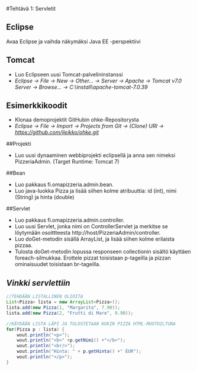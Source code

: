 #Tehtävä 1: Servletit

## Eclipse

Avaa Eclipse ja vaihda näkymäksi Java EE -perspektiivi

## Tomcat

* Luo Eclipseen uusi Tomcat-palvelininstanssi
* *Eclipse -> File -> New -> Other... -> Server -> Apache -> Tomcat v7.0 Server -> Browse... -> C:\install\apache-tomcat-7.0.39*

## Esimerkkikoodit

* Klonaa demoprojektit GitHubin ohke-Repositorysta
* *Eclipse -> File -> Import -> Projects from Git -> (Clone) URI -> https://github.com/jleikko/ohke.git*

##Projekti

* Luo uusi dynaaminen webbiprojekti eclipsellä ja anna sen nimeksi PizzeriaAdmin. (Target Runtime: Tomcat 7)

##Bean

* Luo pakkaus fi.omapizzeria.admin.bean.
* Luo java-luokka Pizza ja lisää siihen kolme atribuuttia: id (int), nimi (String) ja hinta (double)

##Servlet

* Luo pakkaus fi.omapizzeria.admin.controller.
* Luo uusi Servlet, jonka nimi on ControllerServlet ja merkitse se löytymään osoittteesta http://host/PizzeriaAdmin/controller.
* Luo doGet-metodin sisällä ArrayList, ja lisää siihen kolme erilaista pizzaa.
* Tulosta doGet-metodin lopussa responseen collectionin sisältö käyttäen foreach-silmukkaa. Erottele pizzat toisistaan p-tageilla ja pizzan ominaisuudet toisistaan br-tageilla.

## *Vinkki servlettiin*
```java
//TEHDÄÄN LISTALLINEN OLIOITA
List<Pizza> lista = new ArrayList<Pizza>();
lista.add(new Pizza(1, "Margarita", 7.90));
lista.add(new Pizza(2, "Frutti di Mare", 9.90));

//KÄYDÄÄN LISTA LÄPI JA TULOSTETAAN KUKIN PIZZA HTML-MUOTOILTUNA
for(Pizza p : lista) {
	wout.println("<p>");
	wout.println("<b>" +p.getNimi() +"</b>");
	wout.println("<br/>");
	wout.println("Hinta: " + p.getHinta() +" EUR");
	wout.println("</p>");
}
```

